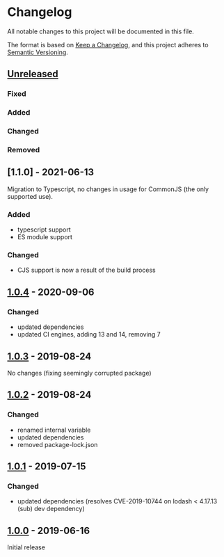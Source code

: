 # Changelog

All notable changes to this project will be documented in this file.

The format is based on [Keep a Changelog](https://keepachangelog.com/en/1.0.0/),
and this project adheres to [Semantic Versioning](https://semver.org/spec/v2.0.0.html).

## [Unreleased]

### Fixed
### Added
### Changed
### Removed


## [1.1.0] - 2021-06-13

Migration to Typescript, no changes in usage for CommonJS (the only supported use).

### Added

- typescript support
- ES module support

### Changed

- CJS support is now a result of the build process


## [1.0.4] - 2020-09-06

### Changed

- updated dependencies
- updated CI engines, adding 13 and 14, removing 7

## [1.0.3] - 2019-08-24

No changes (fixing seemingly corrupted package)

## [1.0.2] - 2019-08-24

### Changed

- renamed internal variable
- updated dependencies
- removed package-lock.json

## [1.0.1] - 2019-07-15

### Changed

- updated dependencies (resolves CVE-2019-10744 on lodash < 4.17.13 (sub) dev dependency)


## [1.0.0] - 2019-06-16

Initial release

[unreleased]: https://github.com/olivierlacan/keep-a-changelog/compare/v1.0.4...HEAD
[1.0.4]: https://github.com/konfirm/node-alphabet/compare/v1.0.3...v1.0.4
[1.0.3]: https://github.com/konfirm/node-alphabet/compare/v1.0.2...v1.0.3
[1.0.2]: https://github.com/konfirm/node-alphabet/compare/v1.0.1...v1.0.2
[1.0.1]: https://github.com/konfirm/node-alphabet/compare/v1.0.0...v1.0.1
[1.0.0]: https://github.com/konfirm/node-alphabet/releases/tag/v1.0.0
